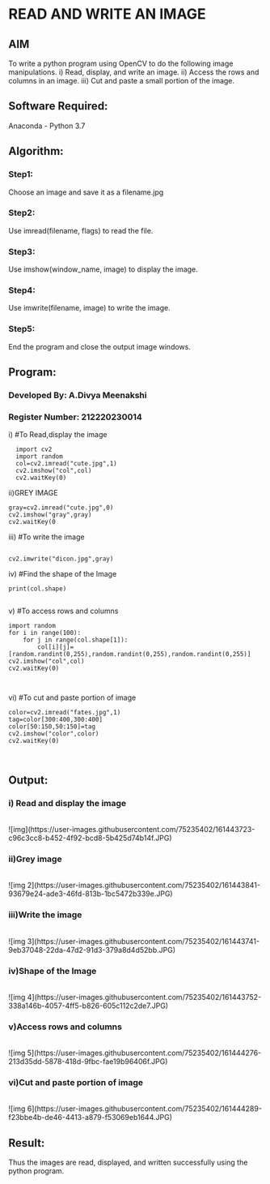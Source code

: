 # READ AND WRITE AN IMAGE
## AIM
To write a python program using OpenCV to do the following image manipulations.
i) Read, display, and write an image.
ii) Access the rows and columns in an image.
iii) Cut and paste a small portion of the image.

## Software Required:
Anaconda - Python 3.7
## Algorithm:
### Step1:
Choose an image and save it as a filename.jpg
### Step2:
Use imread(filename, flags) to read the file.
### Step3:
Use imshow(window_name, image) to display the image.
### Step4:
Use imwrite(filename, image) to write the image.
### Step5:
End the program and close the output image windows.
## Program:
### Developed By: A.Divya Meenakshi
### Register Number: 212220230014
i) #To Read,display the image
```
  import cv2
  import random
  col=cv2.imread("cute.jpg",1)
  cv2.imshow("col",col)
  cv2.waitKey(0)

```
ii)GREY IMAGE
```
gray=cv2.imread("cute.jpg",0)
cv2.imshow("gray",gray)
cv2.waitKey(0
```
iii) #To write the image
```

cv2.imwrite("dicon.jpg",gray)

```
iv) #Find the shape of the Image
```
print(col.shape)


```
v) #To access rows and columns

```
import random
for i in range(100):
    for j in range(col.shape[1]):
        col[i][j]=[random.randint(0,255),random.randint(0,255),random.randint(0,255)]
cv2.imshow("col",col)
cv2.waitKey(0)



```
vi) #To cut and paste portion of image
```
color=cv2.imread("fates.jpg",1)
tag=color[300:400,300:400]
color[50:150,50:150]=tag
cv2.imshow("color",color)
cv2.waitKey(0)



```

## Output:

### i) Read and display the image

<br>
![img](https://user-images.githubusercontent.com/75235402/161443723-c96c3cc8-b452-4f92-bcd8-5b425d74b14f.JPG)

<br>

### ii)Grey image

<br>
![img 2](https://user-images.githubusercontent.com/75235402/161443841-93679e24-ade3-46fd-813b-1bc5472b339e.JPG)

<br>

### iii)Write the image

<br>
![img 3](https://user-images.githubusercontent.com/75235402/161443741-9eb37048-22da-47d2-91d3-379a8d4d52bb.JPG)


<br>

### iv)Shape of the Image

<br>
![img 4](https://user-images.githubusercontent.com/75235402/161443752-338a146b-4057-4ff5-b826-605c112c2de7.JPG)

<br>

### v)Access rows and columns
<br>
![img 5](https://user-images.githubusercontent.com/75235402/161444276-213d35dd-5878-418d-9fbc-fae19b96406f.JPG)

<br>

### vi)Cut and paste portion of image
<br>
![img 6](https://user-images.githubusercontent.com/75235402/161444289-f23bbe4b-de46-4413-a879-f53069eb1644.JPG)

<br>

## Result:
Thus the images are read, displayed, and written successfully using the python program.


